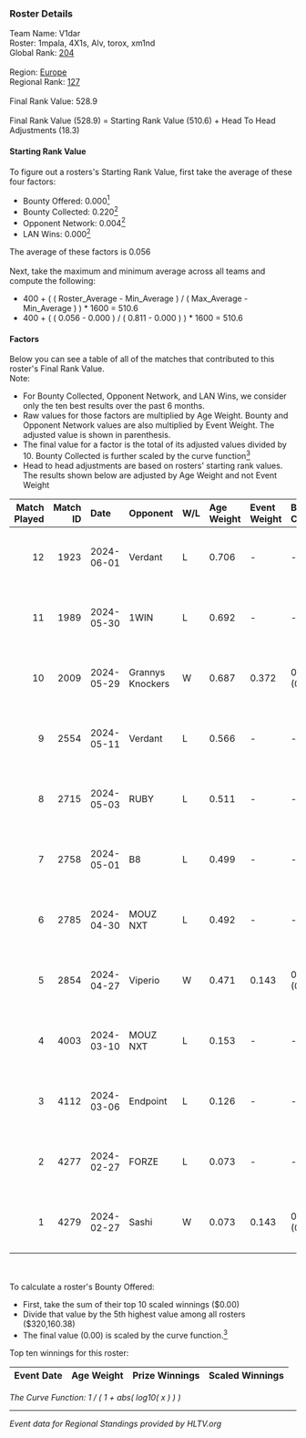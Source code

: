 ### Roster Details<br />
Team Name: V1dar<br />
Roster: 1mpala, 4X1s, Alv, torox, xm1nd<br />
Global Rank: [204](../standings_global.md)<br />
<br />
Region: [Europe]( ../standings_europe.md)<br />
Regional Rank: [127]( ../standings_europe.md)<br />
<br />
Final Rank Value:  528.9<br />
<br />
Final Rank Value (528.9) = Starting Rank Value (510.6) + Head To Head Adjustments (18.3)<br />

#### Starting Rank Value<br />
To figure out a rosters's Starting Rank Value, first take the average of these four factors:<br />
- Bounty Offered: 0.000[<sup>1</sup>](#table2)
- Bounty Collected: 0.220[<sup>2</sup>](#table1)
- Opponent Network: 0.004[<sup>2</sup>](#table1)
- LAN Wins: 0.000[<sup>2</sup>](#table1)

The average of these factors is 0.056<br />
<br />
Next, take the maximum and minimum average across all teams and compute the following:<br />
- 400 + ( ( Roster_Average - Min_Average ) / ( Max_Average - Min_Average ) ) * 1600 = 510.6
- 400 + ( ( 0.056 - 0.000 ) / ( 0.811 - 0.000 ) ) * 1600 = 510.6


#### Factors<br />
Below you can see a table of all of the matches that contributed to this roster's Final Rank Value.<br />
Note:<br />

- For Bounty Collected, Opponent Network, and LAN Wins, we consider only the ten best results over the past 6 months.
- Raw values for those factors are multiplied by Age Weight. Bounty and Opponent Network values are also multiplied by Event Weight. The adjusted value is shown in parenthesis.
- The final value for a factor is the total of its adjusted values divided by 10. Bounty Collected is further scaled by the curve function[<sup>3</sup>](#curveFunction)
- Head to head adjustments are based on rosters' starting rank values. The results shown below are adjusted by Age Weight and not Event Weight
<span id="table1"></span><br />


| Match Played | Match ID | Date       | Opponent         | W/L | Age Weight | Event Weight | Bounty Collected | Opponent Network | LAN Wins  | H2H Adj. | Roster                          |
| -: | -: | :- | :- | :- | :- | :- | :- | :- | :- | -: | :- |
|           12 |     1923 | 2024-06-01 | Verdant          | L   | 0.706      | -            | -                | -                | -         |    -2.72 | 1mpala, 4X1s, Alv, torox, xm1nd |
|           11 |     1989 | 2024-05-30 | 1WIN             | L   | 0.692      | -            | -                | -                | -         |    -1.51 | 1mpala, 4X1s, Alv, torox, xm1nd |
|           10 |     2009 | 2024-05-29 | Grannys Knockers | W   | 0.687      | 0.372        | 0.003 (0.001)    | 0.119 (0.030)    | 0 (0.000) |    17.18 | 1mpala, 4X1s, Alv, torox, xm1nd |
|            9 |     2554 | 2024-05-11 | Verdant          | L   | 0.566      | -            | -                | -                | -         |    -1.79 | 1mpala, 4X1s, Alv, torox, xm1nd |
|            8 |     2715 | 2024-05-03 | RUBY             | L   | 0.511      | -            | -                | -                | -         |    -1.70 | 1mpala, 4X1s, Alv, torox, xm1nd |
|            7 |     2758 | 2024-05-01 | B8               | L   | 0.499      | -            | -                | -                | -         |    -0.94 | 1mpala, 4X1s, Alv, torox, xm1nd |
|            6 |     2785 | 2024-04-30 | MOUZ NXT         | L   | 0.492      | -            | -                | -                | -         |    -0.94 | 1mpala, 4X1s, Alv, torox, xm1nd |
|            5 |     2854 | 2024-04-27 | Viperio          | W   | 0.471      | 0.143        | 0.001 (0.000)    | 0.031 (0.002)    | 0 (0.000) |     9.40 | 1mpala, 4X1s, Alv, torox, xm1nd |
|            4 |     4003 | 2024-03-10 | MOUZ NXT         | L   | 0.153      | -            | -                | -                | -         |    -0.28 | 1mpala, 4X1s, Alv, lom1k, torox |
|            3 |     4112 | 2024-03-06 | Endpoint         | L   | 0.126      | -            | -                | -                | -         |    -0.28 | 1mpala, 4X1s, Alv, lom1k, torox |
|            2 |     4277 | 2024-02-27 | FORZE            | L   | 0.073      | -            | -                | -                | -         |    -0.30 | 1mpala, 4X1s, Alv, lom1k, torox |
|            1 |     4279 | 2024-02-27 | Sashi            | W   | 0.073      | 0.143        | 0.183 (0.002)    | 1.000 (0.010)    | 0 (0.000) |     2.21 | 1mpala, 4X1s, Alv, lom1k, torox |

<br />
<span id="table2"></span><br />
To calculate a roster's Bounty Offered:<br />

- First, take the sum of their top 10 scaled winnings ($0.00)
- Divide that value by the 5th highest value among all rosters ($320,160.38)
- The final value (0.00) is scaled by the curve function.[<sup>3</sup>](#curveFunction)

Top ten winnings for this roster:<br />

| Event Date | Age Weight | Prize Winnings | Scaled Winnings |
| :- | -: | :- | :- |


<span id="curveFunction"></span>_The Curve Function: 1 / ( 1 + abs( log10( x ) ) )_<br />

---
_Event data for Regional Standings provided by HLTV.org_<br />
